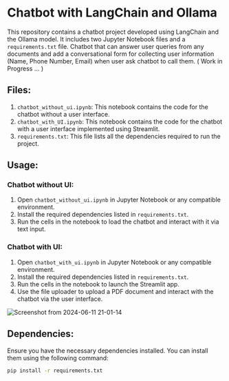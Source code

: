 # Chatbot with LangChain and Ollama

This repository contains a chatbot project developed using LangChain and the Ollama model. It includes two Jupyter Notebook files and a `requirements.txt` file.
Chatbot that can answer user queries from any documents and add a conversational form for collecting user information (Name, Phone Number, Email) when user ask chatbot to call them.
( Work in Progress ... )

## Files:

1. `chatbot_without_ui.ipynb`: This notebook contains the code for the chatbot without a user interface.
2. `chatbot_with_UI.ipynb`: This notebook contains the code for the chatbot with a user interface implemented using Streamlit.
3. `requirements.txt`: This file lists all the dependencies required to run the project.

## Usage:

### Chatbot without UI:
1. Open `chatbot_without_ui.ipynb` in Jupyter Notebook or any compatible environment.
2.  Install the required dependencies listed in `requirements.txt`.
3. Run the cells in the notebook to load the chatbot and interact with it via text input.

### Chatbot with UI:
1. Open `chatbot_with_ui.ipynb` in Jupyter Notebook or any compatible environment.
2. Install the required dependencies listed in `requirements.txt`.
3. Run the cells in the notebook to launch the Streamlit app.
4. Use the file uploader to upload a PDF document and interact with the chatbot via the user interface.


![Screenshot from 2024-06-11 21-01-14](https://github.com/koshishshresthaa/PDFCHATBOT_RAG/assets/92670152/0ac5c0ec-640b-4f86-97ff-a6ca8ca27d51)

## Dependencies:

Ensure you have the necessary dependencies installed. You can install them using the following command:

```bash
pip install -r requirements.txt
